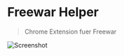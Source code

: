 # Freewar Helper
> Chrome Extension fuer Freewar 

![Screenshot](https://photos-5.dropbox.com/t/2/AAD3r4xcD9cuxq3isndbFW1mD2FQl3tf_Xr_mOPB4kaA5A/12/110317550/png/32x32/1/_/1/2/fwhelper.PNG)